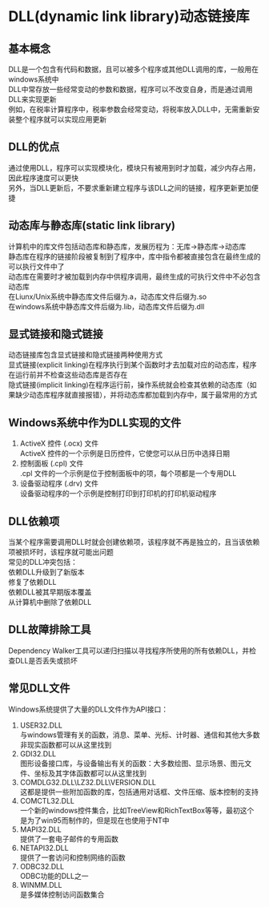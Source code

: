 # DLL(dynamic link library)动态链接库

## 基本概念
DLL是一个包含有代码和数据，且可以被多个程序或其他DLL调用的库，一般用在windows系统中  
DLL中常存放一些经常变动的参数和数据，程序可以不改变自身，而是通过调用DLL来实现更新  
例如，在税率计算程序中，税率参数会经常变动，将税率放入DLL中，无需重新安装整个程序就可以实现应用更新  

## DLL的优点
通过使用DLL，程序可以实现模块化，模块只有被用到时才加载，减少内存占用，因此程序速度可以更快  
另外，当DLL更新后，不要求重新建立程序与该DLL之间的链接，程序更新更加便捷  

## 动态库与静态库(static link library)
计算机中的库文件包括动态库和静态库，发展历程为：无库->静态库->动态库  
静态库在程序的链接阶段被复制到了程序中，库中指令都被直接包含在最终生成的可以执行文件中了  
动态库在需要时才被加载到内存中供程序调用，最终生成的可执行文件中不必包含动态库  
在Liunx/Unix系统中静态库文件后缀为.a，动态库文件后缀为.so  
在windows系统中静态库文件后缀为.lib，动态库文件后缀为.dll  

## 显式链接和隐式链接
动态链接库包含显式链接和隐式链接两种使用方式  
显式链接(explicit linking)在程序执行到某个函数时才去加载对应的动态库，程序在运行前并不检查这些动态库是否存在  
隐式链接(implicit linking)在程序运行前，操作系统就会检查其依赖的动态库（如果缺少动态库程序就直接报错），并将动态库都加载到内存中，属于最常用的方式  

## Windows系统中作为DLL实现的文件
1. ActiveX 控件 (.ocx) 文件  
ActiveX 控件的一个示例是日历控件，它使您可以从日历中选择日期  
2. 控制面板 (.cpl) 文件  
.cpl 文件的一个示例是位于控制面板中的项，每个项都是一个专用DLL  
3. 设备驱动程序 (.drv) 文件  
设备驱动程序的一个示例是控制打印到打印机的打印机驱动程序  

## DLL依赖项
当某个程序需要调用DLL时就会创建依赖项，该程序就不再是独立的，且当该依赖项被损坏时，该程序就可能出问题  
常见的DLL冲突包括：  
依赖DLL升级到了新版本  
修复了依赖DLL  
依赖DLL被其早期版本覆盖  
从计算机中删除了依赖DLL  

## DLL故障排除工具
Dependency Walker工具可以递归扫描以寻找程序所使用的所有依赖DLL，并检查DLL是否丢失或损坏  

## 常见DLL文件
Windows系统提供了大量的DLL文件作为API接口：
1. USER32.DLL  
与windows管理有关的函数，消息、菜单、光标、计时器、通信和其他大多数非现实函数都可以从这里找到  
2. GDI32.DLL  
图形设备接口库，与设备输出有关的函数：大多数绘图、显示场景、图元文件、坐标及其字体函数都可以从这里找到  
3. COMDLG32.DLL\LZ32.DLL\VERSION.DLL  
这都是提供一些附加函数的库，包括通用对话框、文件压缩、版本控制的支持  
4. COMCTL32.DLL  
一个新的windows控件集合，比如TreeView和RichTextBox等等，最初这个是为了win95而制作的，但是现在也使用于NT中  
5. MAPI32.DLL  
提供了一套电子邮件的专用函数  
6. NETAPI32.DLL  
提供了一套访问和控制网络的函数  
7. ODBC32.DLL  
ODBC功能的DLL之一  
8. WINMM.DLL  
是多媒体控制访问函数集合  

